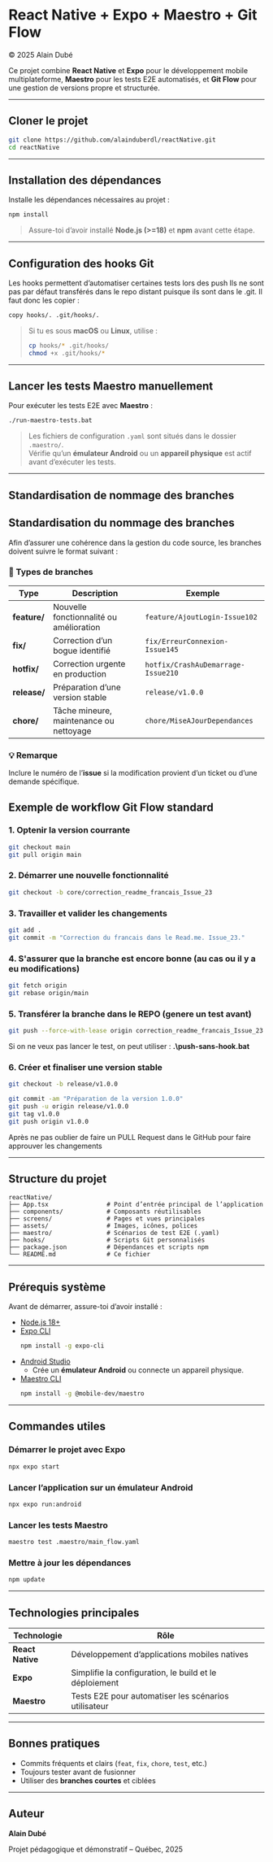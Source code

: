 ﻿# React Native + Expo + Maestro + Git Flow

© 2025 Alain Dubé  

Ce projet combine **React Native** et **Expo** pour le développement mobile multiplateforme, **Maestro** pour les tests E2E automatisés, et **Git Flow** pour une gestion de versions propre et structurée.

---

## Cloner le projet

```bash
git clone https://github.com/alainduberdl/reactNative.git
cd reactNative
```

---

## Installation des dépendances

Installe les dépendances nécessaires au projet :

```bash
npm install
```

> Assure-toi d’avoir installé **Node.js (>=18)** et **npm** avant cette étape.

---

## Configuration des hooks Git

Les hooks permettent d’automatiser certaines tests lors des push
Ils ne sont pas par défaut transférés dans le repo distant puisque ils sont dans le .git.
Il faut donc les copier :

```bash
copy hooks/. .git/hooks/.
```

> Si tu es sous **macOS** ou **Linux**, utilise :
> ```bash
> cp hooks/* .git/hooks/
> chmod +x .git/hooks/*
> ```

---

## Lancer les tests Maestro manuellement

Pour exécuter les tests E2E avec **Maestro** :

```bash
./run-maestro-tests.bat
```

> Les fichiers de configuration `.yaml` sont situés dans le dossier `.maestro/`.  
> Vérifie qu’un **émulateur Android** ou un **appareil physique** est actif avant d’exécuter les tests.

---

## Standardisation de nommage des branches

## Standardisation du nommage des branches

Afin d’assurer une cohérence dans la gestion du code source, les branches doivent suivre le format suivant :


### 📘 Types de branches

| Type       | Description                                  | Exemple                             |
|-------------|----------------------------------------------|-------------------------------------|
| **feature/** | Nouvelle fonctionnalité ou amélioration      | `feature/AjoutLogin-Issue102`       |
| **fix/**     | Correction d’un bogue identifié              | `fix/ErreurConnexion-Issue145`      |
| **hotfix/**  | Correction urgente en production             | `hotfix/CrashAuDemarrage-Issue210`  |
| **release/** | Préparation d’une version stable             | `release/v1.0.0`                    |
| **chore/**   | Tâche mineure, maintenance ou nettoyage      | `chore/MiseAJourDependances`        |

### 💡 Remarque
Inclure le numéro de l’**issue** si la modification provient d’un ticket ou d’une demande spécifique.


## Exemple de workflow Git Flow standard

### 1. Optenir la version courrante
```bash
git checkout main
git pull origin main
```

### 2. Démarrer une nouvelle fonctionnalité
```bash
git checkout -b core/correction_readme_francais_Issue_23
```

### 3. Travailler et valider les changements
```bash
git add .
git commit -m "Correction du francais dans le Read.me. Issue_23."
```

### 4. S'assurer que la branche est encore bonne (au cas ou il y a eu modifications)
```bash
git fetch origin
git rebase origin/main
```

### 5. Transférer la branche dans le REPO (genere un test avant)
```bash
git push --force-with-lease origin correction_readme_francais_Issue_23
```
Si on ne veux pas lancer le test, on peut utiliser : **.\push-sans-hook.bat**

### 6. Créer et finaliser une version stable
```bash
git checkout -b release/v1.0.0
```

```bash
git commit -am "Préparation de la version 1.0.0"
git push -u origin release/v1.0.0
git tag v1.0.0
git push origin v1.0.0

```



Après ne pas oublier de faire un PULL Request dans le GitHub pour faire approuver les changements

---

## Structure du projet

```
reactNative/
├── App.tsx                # Point d’entrée principal de l’application
├── components/            # Composants réutilisables
├── screens/               # Pages et vues principales
├── assets/                # Images, icônes, polices
├── maestro/               # Scénarios de test E2E (.yaml)
├── hooks/                 # Scripts Git personnalisés
├── package.json           # Dépendances et scripts npm
└── README.md              # Ce fichier
```

---

## Prérequis système

Avant de démarrer, assure-toi d’avoir installé :

- [Node.js 18+](https://nodejs.org/)
- [Expo CLI](https://docs.expo.dev/get-started/installation/)
  ```bash
  npm install -g expo-cli
  ```
- [Android Studio](https://developer.android.com/studio)
  - Crée un **émulateur Android** ou connecte un appareil physique.
- [Maestro CLI](https://maestro.mobile.dev/getting-started/installation)
  ```bash
  npm install -g @mobile-dev/maestro
  ```

---

## Commandes utiles

### Démarrer le projet avec Expo
```bash
npx expo start
```

### Lancer l’application sur un émulateur Android
```bash
npx expo run:android
```

### Lancer les tests Maestro
```bash
maestro test .maestro/main_flow.yaml
```

### Mettre à jour les dépendances
```bash
npm update
```

---

## Technologies principales

| Technologie | Rôle |
|--------------|------|
| **React Native** | Développement d’applications mobiles natives |
| **Expo** | Simplifie la configuration, le build et le déploiement |
| **Maestro** | Tests E2E pour automatiser les scénarios utilisateur |


---

## Bonnes pratiques

- Commits fréquents et clairs (`feat`, `fix`, `chore`, `test`, etc.)
- Toujours tester avant de fusionner 
- Utiliser des **branches courtes** et ciblées

---

## Auteur

**Alain Dubé**  

Projet pédagogique et démonstratif – Québec, 2025

